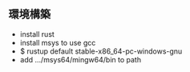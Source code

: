 ## 環境構築

+ install rust
+ install msys to use gcc
+ $ rustup default stable-x86_64-pc-windows-gnu
+ add .../msys64/mingw64/bin to path

